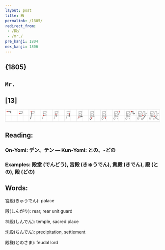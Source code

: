 ```yaml
---
layout: post
title: 殿
permalink: /1805/
redirect_from:
 - /殿/
 - /mr./
pre_kanji: 1804
nex_kanji: 1806
---
```


## {1805}

## `Mr.`

## [13]

<div class="stroke"><img src="../images/E6AEBF.png" /></div>

## Reading:

### On-Yomi: デン、テン &mdash; Kun-Yomi: との、-どの

### Examples: 殿堂 (でんどう), 宮殿 (きゅうでん), 貴殿 (きでん), 殿 (との), 殿 (どの)

## Words:

宮殿(きゅうでん): palace

殿(しんがり): rear, rear unit guard

神殿(しんでん): temple, sacred place

沈殿(ちんでん): precipitation, settlement

殿様(とのさま): feudal lord
